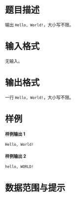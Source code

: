 
# 题目描述

输出 `Hello, World!`，大小写不限。

# 输入格式

无输入。

# 输出格式

一行 `Hello, World!`，大小写不限。

# 样例

#### 样例输出 1
```plain
Hello, World!
```

#### 样例输出 2
```plain
hello, WORLD!
```

# 数据范围与提示



